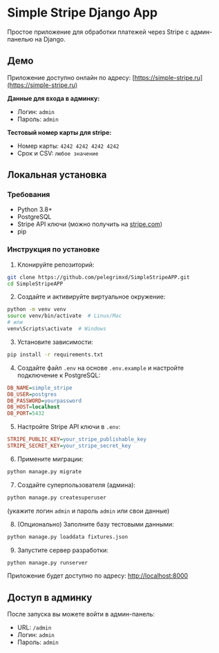 # Simple Stripe Django App

Простое приложение для обработки платежей через Stripe с админ-панелью на Django.

## Демо

Приложение доступно онлайн по адресу: [https://simple-stripe.ru](https://simple-stripe.ru)

**Данные для входа в админку:**
- Логин: `admin`
- Пароль: `admin`

**Тестовый номер карты для stripe:**
- Номер карты: `4242 4242 4242 4242`
- Срок и CSV: `любое значение`

## Локальная установка

### Требования
- Python 3.8+
- PostgreSQL
- Stripe API ключи (можно получить на [stripe.com](https://stripe.com))
- pip

### Инструкция по установке

1. Клонируйте репозиторий:
```bash
git clone https://github.com/pelegrimxd/SimpleStripeAPP.git
cd SimpleStripeAPP
```

2. Создайте и активируйте виртуальное окружение:
```bash
python -m venv venv
source venv/bin/activate  # Linux/Mac
# или 
venv\Scripts\activate  # Windows
```

3. Установите зависимости:
```bash
pip install -r requirements.txt
```

4. Создайте файл `.env` на основе `.env.example` и настройте подключение к PostgreSQL:
```ini
DB_NAME=simple_stripe
DB_USER=postgres
DB_PASSWORD=yourpassword
DB_HOST=localhost
DB_PORT=5432
```

5. Настройте Stripe API ключи в `.env`:
```ini
STRIPE_PUBLIC_KEY=your_stripe_publishable_key
STRIPE_SECRET_KEY=your_stripe_secret_key
```

6. Примените миграции:
```bash
python manage.py migrate
```

7. Создайте суперпользователя (админа):
```bash
python manage.py createsuperuser
```
(укажите логин `admin` и пароль `admin` или свои данные)

8. (Опционально) Заполните базу тестовыми данными:
```bash
python manage.py loaddata fixtures.json
```

9. Запустите сервер разработки:
```bash
python manage.py runserver
```

Приложение будет доступно по адресу: [http://localhost:8000](http://localhost:8000)

## Доступ в админку

После запуска вы можете войти в админ-панель:
- URL: `/admin`
- Логин: `admin`
- Пароль: `admin`
